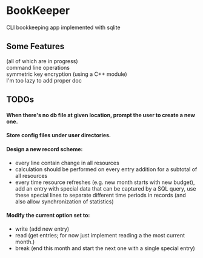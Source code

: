 # BookKeeper

CLI bookkeeping app implemented with sqlite

## Some Features

(all of which are in progress)  
command line operations  
symmetric key encryption (using a C++ module)  
I'm too lazy to add proper doc

## TODOs  

#### When there's no db file at given location, prompt the user to create a new one.  

#### Store config files under user directories.  

#### Design a new record scheme:  

* every line contain change in all resources  
* calculation should be performed on every entry addition for a subtotal of all resources  
* every time resource refreshes (e.g. new month starts with new budget), add an entry with special data that can be captured by a SQL query, use these special lines to separate different time periods in records (and also allow synchronization of statistics)  

#### Modify the current option set to:

* write (add new entry)  
* read (get entries; for now just implement reading a the most current month.)  
* break (end this month and start the next one with a single special entry)  
